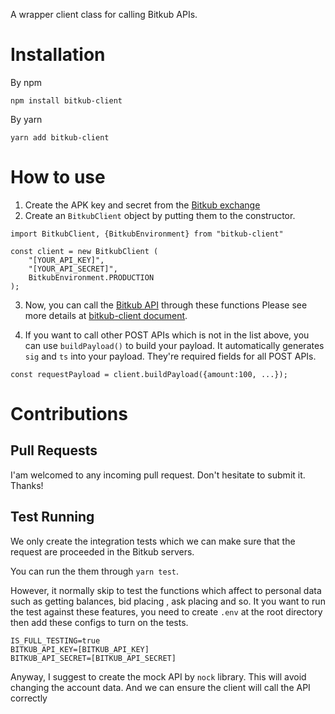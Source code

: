 A wrapper client class for calling Bitkub APIs.

# Installation

By npm

```
npm install bitkub-client
```

By yarn

```
yarn add bitkub-client
```

# How to use

1. Create the APK key and secret from the [Bitkub exchange](https://www.bitkub.com/publicapi)
2. Create an `BitkubClient` object by putting them to the constructor.

```
import BitkubClient, {BitkubEnvironment} from "bitkub-client"

const client = new BitkubClient (
    "[YOUR_API_KEY]",
    "[YOUR_API_SECRET]",
    BitkubEnvironment.PRODUCTION
);
```

3. Now, you can call the [Bitkub API](https://github.com/bitkub/bitkub-official-api-docs/blob/master/restful-api.md) through these functions Please see more details at [bitkub-client document](https://xsodus-bitkub-client.netlify.app).

4. If you want to call other POST APIs which is not in the list above, you can use `buildPayload()` to build your payload. It automatically generates `sig` and `ts` into your payload. They're required fields for all POST APIs.

```
const requestPayload = client.buildPayload({amount:100, ...});
```

# Contributions

## Pull Requests

I'am welcomed to any incoming pull request. Don't hesitate to submit it. Thanks!

## Test Running

We only create the integration tests which we can make sure that the request are proceeded in the Bitkub servers.

You can run the them through `yarn test`.

However, it normally skip to test the functions which affect to personal data such as getting balances, bid placing , ask placing and so. It you want to run the test against these features, you need to create `.env` at the root directory then add these configs to turn on the tests.

```
IS_FULL_TESTING=true
BITKUB_API_KEY=[BITKUB_API_KEY]
BITKUB_API_SECRET=[BITKUB_API_SECRET]
```

Anyway, I suggest to create the mock API by `nock` library. This will avoid changing the account data. And we can ensure the client will call the API correctly
